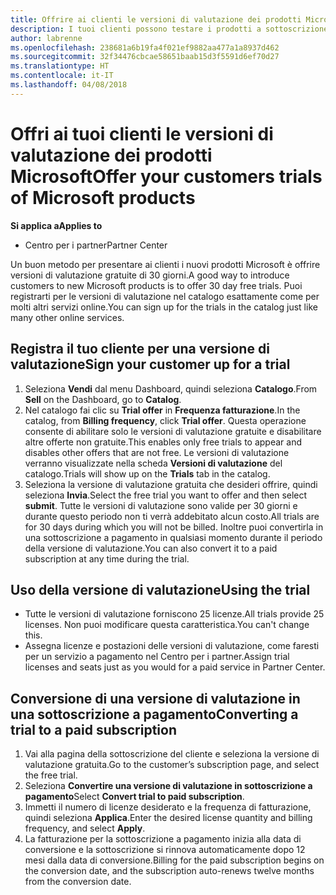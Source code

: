 ```yaml
---
title: Offrire ai clienti le versioni di valutazione dei prodotti Microsoft | Centro per i partner
description: I tuoi clienti possono testare i prodotti a sottoscrizione Microsoft per 30 giorni.
author: labrenne
ms.openlocfilehash: 238681a6b19fa4f021ef9882aa477a1a8937d462
ms.sourcegitcommit: 32f34476cbcae58651baab15d3f5591d6ef70d27
ms.translationtype: HT
ms.contentlocale: it-IT
ms.lasthandoff: 04/08/2018
---
```

# <a name="offer-your-customers-trials-of-microsoft-products"></a><span data-ttu-id="03688-103">Offri ai tuoi clienti le versioni di valutazione dei prodotti Microsoft</span><span class="sxs-lookup"><span data-stu-id="03688-103">Offer your customers trials of Microsoft products</span></span>

**<span data-ttu-id="03688-104">Si applica a</span><span class="sxs-lookup"><span data-stu-id="03688-104">Applies to</span></span>**

-  <span data-ttu-id="03688-105">Centro per i partner</span><span class="sxs-lookup"><span data-stu-id="03688-105">Partner Center</span></span>

<span data-ttu-id="03688-106">Un buon metodo per presentare ai clienti i nuovi prodotti Microsoft è offrire versioni di valutazione gratuite di 30 giorni.</span><span class="sxs-lookup"><span data-stu-id="03688-106">A good way to introduce customers to new Microsoft products is to offer 30 day free trials.</span></span> <span data-ttu-id="03688-107">Puoi registrarti per le versioni di valutazione nel catalogo esattamente come per molti altri servizi online.</span><span class="sxs-lookup"><span data-stu-id="03688-107">You can sign up for the trials in the catalog just like many other online services.</span></span>  

## <a name="sign-your-customer-up-for-a-trial"></a><span data-ttu-id="03688-108">Registra il tuo cliente per una versione di valutazione</span><span class="sxs-lookup"><span data-stu-id="03688-108">Sign your customer up for a trial</span></span>

1.  <span data-ttu-id="03688-109">Seleziona **Vendi** dal menu Dashboard, quindi seleziona **Catalogo**.</span><span class="sxs-lookup"><span data-stu-id="03688-109">From **Sell** on the Dashboard, go to **Catalog**.</span></span> 
2.  <span data-ttu-id="03688-110">Nel catalogo fai clic su **Trial offer** in **Frequenza fatturazione**.</span><span class="sxs-lookup"><span data-stu-id="03688-110">In the catalog, from **Billing frequency**, click **Trial offer**.</span></span> <span data-ttu-id="03688-111">Questa operazione consente di abilitare solo le versioni di valutazione gratuite e disabilitare altre offerte non gratuite.</span><span class="sxs-lookup"><span data-stu-id="03688-111">This enables only free trials to appear and disables other offers that are not free.</span></span> <span data-ttu-id="03688-112">Le versioni di valutazione verranno visualizzate nella scheda **Versioni di valutazione** del catalogo.</span><span class="sxs-lookup"><span data-stu-id="03688-112">Trials will show up on the **Trials** tab in the catalog.</span></span>
3.  <span data-ttu-id="03688-113">Seleziona la versione di valutazione gratuita che desideri offrire, quindi seleziona **Invia**.</span><span class="sxs-lookup"><span data-stu-id="03688-113">Select the free trial you want to offer and then select **submit**.</span></span> <span data-ttu-id="03688-114">Tutte le versioni di valutazione sono valide per 30 giorni e durante questo periodo non ti verrà addebitato alcun costo.</span><span class="sxs-lookup"><span data-stu-id="03688-114">All trials are for 30 days during which you will not be billed.</span></span> <span data-ttu-id="03688-115">Inoltre puoi convertirla in una sottoscrizione a pagamento in qualsiasi momento durante il periodo della versione di valutazione.</span><span class="sxs-lookup"><span data-stu-id="03688-115">You can also convert it to a paid subscription at any time during the trial.</span></span>

## <a name="using-the-trial"></a><span data-ttu-id="03688-116">Uso della versione di valutazione</span><span class="sxs-lookup"><span data-stu-id="03688-116">Using the trial</span></span>

- <span data-ttu-id="03688-117">Tutte le versioni di valutazione forniscono 25 licenze.</span><span class="sxs-lookup"><span data-stu-id="03688-117">All trials provide 25 licenses.</span></span> <span data-ttu-id="03688-118">Non puoi modificare questa caratteristica.</span><span class="sxs-lookup"><span data-stu-id="03688-118">You can't change this.</span></span>
- <span data-ttu-id="03688-119">Assegna licenze e postazioni delle versioni di valutazione, come faresti per un servizio a pagamento nel Centro per i partner.</span><span class="sxs-lookup"><span data-stu-id="03688-119">Assign trial licenses and seats just as you would for a paid service in Partner Center.</span></span>

## <a name="converting-a-trial-to-a-paid-subscription"></a><span data-ttu-id="03688-120">Conversione di una versione di valutazione in una sottoscrizione a pagamento</span><span class="sxs-lookup"><span data-stu-id="03688-120">Converting a trial to a paid subscription</span></span>

1.  <span data-ttu-id="03688-121">Vai alla pagina della sottoscrizione del cliente e seleziona la versione di valutazione gratuita.</span><span class="sxs-lookup"><span data-stu-id="03688-121">Go to the customer’s subscription page, and select the free trial.</span></span>
2.  <span data-ttu-id="03688-122">Seleziona **Convertire una versione di valutazione in sottoscrizione a pagamento**</span><span class="sxs-lookup"><span data-stu-id="03688-122">Select **Convert trial to paid subscription**.</span></span>
3.  <span data-ttu-id="03688-123">Immetti il numero di licenze desiderato e la frequenza di fatturazione, quindi seleziona **Applica**.</span><span class="sxs-lookup"><span data-stu-id="03688-123">Enter the desired license quantity and billing frequency, and select **Apply**.</span></span>
4.  <span data-ttu-id="03688-124">La fatturazione per la sottoscrizione a pagamento inizia alla data di conversione e la sottoscrizione si rinnova automaticamente dopo 12 mesi dalla data di conversione.</span><span class="sxs-lookup"><span data-stu-id="03688-124">Billing for the paid subscription begins on the conversion date, and the subscription auto-renews twelve months from the conversion date.</span></span> 

